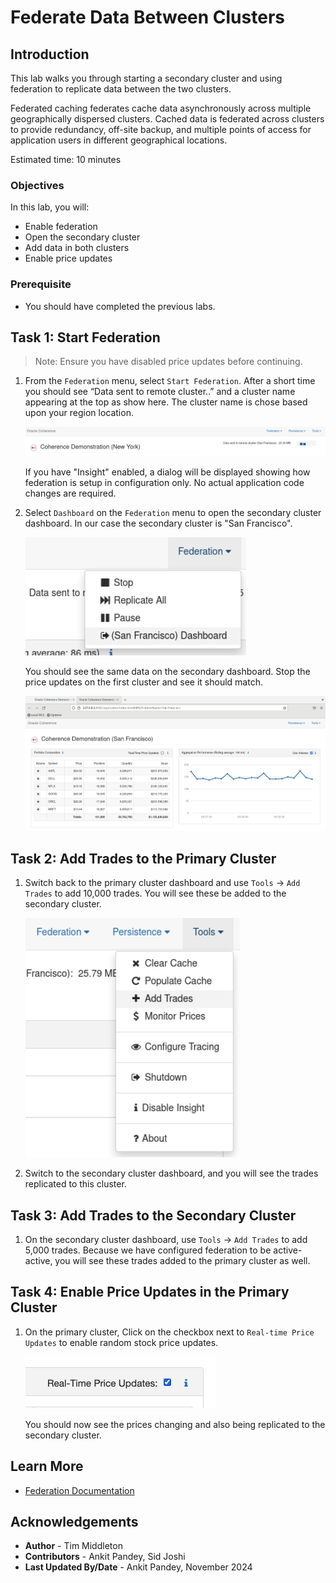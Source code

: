 # Federate Data Between Clusters

## Introduction

This lab walks you through starting a secondary cluster and using federation to replicate data between 
the two clusters.

Federated caching federates cache data asynchronously across multiple geographically 
dispersed clusters. Cached data is federated across clusters to provide redundancy, 
off-site backup, and multiple points of access for application users in different geographical locations.

Estimated time: 10 minutes

### Objectives

In this lab, you will:

* Enable federation
* Open the secondary cluster
* Add data in both clusters 
* Enable price updates

### Prerequisite

* You should have completed the previous labs.

## Task 1: Start Federation

> Note: Ensure you have disabled price updates before continuing.

1. From the `Federation` menu, select `Start Federation`. After a short time you should see “Data sent to remote cluster..” 
   and a cluster name appearing at the top as show here. The cluster name is chose based upon your region location.

   ![Federation Start](images/federation-header.png "Federation Start")

   If you have "Insight" enabled, a dialog will be displayed showing how federation is setup in configuration only. No actual application code changes are required.

2. Select `Dashboard` on the `Federation` menu to open the secondary cluster dashboard. In our case the secondary cluster is "San Francisco".
 
   ![Open Secondary](images/secondary.png "Open Secondary")

   You should see the same data on the secondary dashboard. Stop the price updates on the first cluster and see it should match.
 
   ![Open Secondary](images/secondary-cluster.png "Open Secondary")

## Task 2: Add Trades to the Primary Cluster

1. Switch back to the primary cluster dashboard and use `Tools` -> `Add Trades` to add 10,000 trades. You will see these be added to the secondary cluster.

   ![Add Trades](images/add-trades.png "Add Trades")

2. Switch to the secondary cluster dashboard, and you will see the trades replicated to this cluster.

## Task 3: Add Trades to the Secondary Cluster

1. On the secondary cluster dashboard, use `Tools` -> `Add Trades` to add 5,000 trades. Because we have configured federation to be active-active, 
   you will see these trades added to the primary cluster as well.

## Task 4: Enable Price Updates in the Primary Cluster

1. On the primary cluster, Click on the checkbox next to `Real-time Price Updates` to enable random stock price updates.
   
   ![Price Updates](images/price-updates.png "Price Updates")

   You should now see the prices changing and also being replicated to the secondary cluster.

## Learn More

* [Federation Documentation](https://docs.oracle.com/en/middleware/standalone/coherence/14.1.1.2206/administer/federating-caches-clusters.html)

## Acknowledgements

* **Author** - Tim Middleton
* **Contributors** - Ankit Pandey, Sid Joshi
* **Last Updated By/Date** - Ankit Pandey, November 2024
